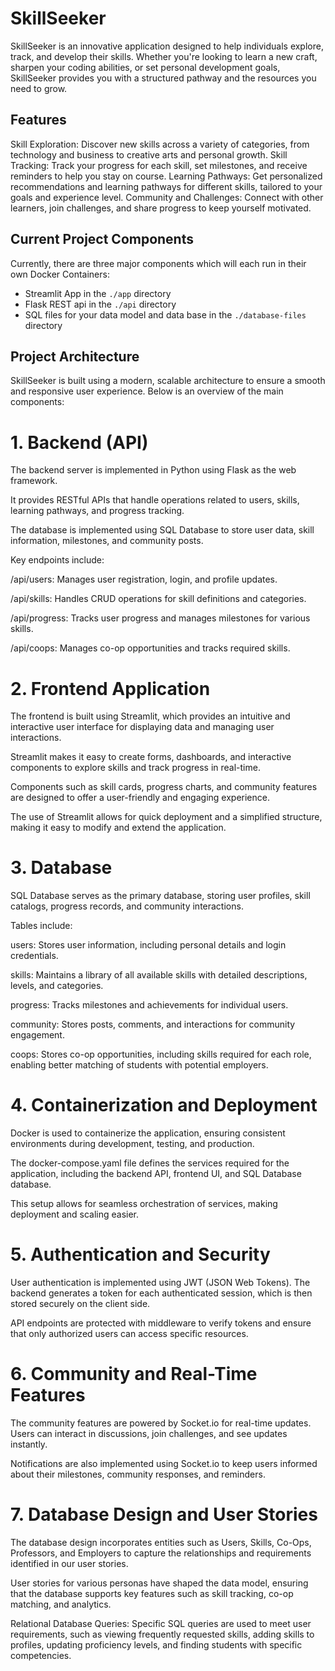 # SkillSeeker

SkillSeeker is an innovative application designed to help individuals explore, track, and develop their skills. Whether you're looking to learn a new craft, sharpen your coding abilities, or set personal development goals, SkillSeeker provides you with a structured pathway and the resources you need to grow.

## Features

Skill Exploration: Discover new skills across a variety of categories, from technology and business to creative arts and personal growth.
Skill Tracking: Track your progress for each skill, set milestones, and receive reminders to help you stay on course.
Learning Pathways: Get personalized recommendations and learning pathways for different skills, tailored to your goals and experience level.
Community and Challenges: Connect with other learners, join challenges, and share progress to keep yourself motivated.

## Current Project Components

Currently, there are three major components which will each run in their own Docker Containers:

- Streamlit App in the `./app` directory
- Flask REST api in the `./api` directory
- SQL files for your data model and data base in the `./database-files` directory

## Project Architecture

SkillSeeker is built using a modern, scalable architecture to ensure a smooth and responsive user experience. Below is an overview of the main components:

# 1. Backend (API)

The backend server is implemented in Python using Flask as the web framework.

It provides RESTful APIs that handle operations related to users, skills, learning pathways, and progress tracking.

The database is implemented using SQL Database to store user data, skill information, milestones, and community posts.

Key endpoints include:

/api/users: Manages user registration, login, and profile updates.

/api/skills: Handles CRUD operations for skill definitions and categories.

/api/progress: Tracks user progress and manages milestones for various skills.

/api/coops: Manages co-op opportunities and tracks required skills.

# 2. Frontend Application

The frontend is built using Streamlit, which provides an intuitive and interactive user interface for displaying data and managing user interactions.

Streamlit makes it easy to create forms, dashboards, and interactive components to explore skills and track progress in real-time.

Components such as skill cards, progress charts, and community features are designed to offer a user-friendly and engaging experience.

The use of Streamlit allows for quick deployment and a simplified structure, making it easy to modify and extend the application.

# 3. Database

SQL Database serves as the primary database, storing user profiles, skill catalogs, progress records, and community interactions.

Tables include:

users: Stores user information, including personal details and login credentials.

skills: Maintains a library of all available skills with detailed descriptions, levels, and categories.

progress: Tracks milestones and achievements for individual users.

community: Stores posts, comments, and interactions for community engagement.

coops: Stores co-op opportunities, including skills required for each role, enabling better matching of students with potential employers.

# 4. Containerization and Deployment

Docker is used to containerize the application, ensuring consistent environments during development, testing, and production.

The docker-compose.yaml file defines the services required for the application, including the backend API, frontend UI, and SQL Database database.

This setup allows for seamless orchestration of services, making deployment and scaling easier.

# 5. Authentication and Security

User authentication is implemented using JWT (JSON Web Tokens). The backend generates a token for each authenticated session, which is then stored securely on the client side.

API endpoints are protected with middleware to verify tokens and ensure that only authorized users can access specific resources.

# 6. Community and Real-Time Features

The community features are powered by Socket.io for real-time updates. Users can interact in discussions, join challenges, and see updates instantly.

Notifications are also implemented using Socket.io to keep users informed about their milestones, community responses, and reminders.

# 7. Database Design and User Stories

The database design incorporates entities such as Users, Skills, Co-Ops, Professors, and Employers to capture the relationships and requirements identified in our user stories.

User stories for various personas have shaped the data model, ensuring that the database supports key features such as skill tracking, co-op matching, and analytics.

Relational Database Queries: Specific SQL queries are used to meet user requirements, such as viewing frequently requested skills, adding skills to profiles, updating proficiency levels, and finding students with specific competencies.